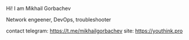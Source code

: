 Hi! I am Mikhail Gorbachev

Network engeener, DevOps, troubleshooter

contact
telegram: https://t.me/mikhailgorbachev
site: https://youthink.pro
